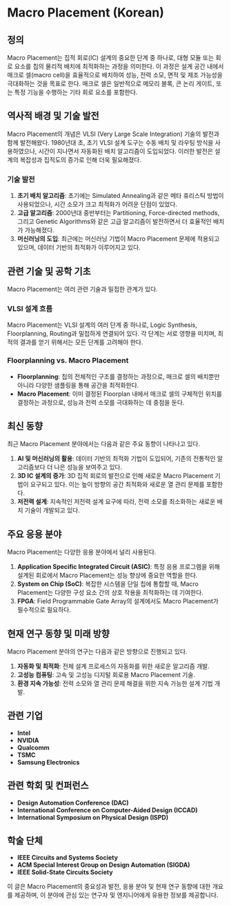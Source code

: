 # Macro Placement (Korean)

## 정의

Macro Placement는 집적 회로(IC) 설계의 중요한 단계 중 하나로, 대형 모듈 또는 회로 요소를 칩의 물리적 배치에 최적화하는 과정을 의미한다. 이 과정은 설계 공간 내에서 매크로 셀(macro cell)을 효율적으로 배치하여 성능, 전력 소모, 면적 및 제조 가능성을 극대화하는 것을 목표로 한다. 매크로 셀은 일반적으로 메모리 블록, 큰 논리 게이트, 또는 특정 기능을 수행하는 기타 회로 요소를 포함한다.

## 역사적 배경 및 기술 발전

Macro Placement의 개념은 VLSI (Very Large Scale Integration) 기술의 발전과 함께 발전해왔다. 1980년대 초, 초기 VLSI 설계 도구는 수동 배치 및 라우팅 방식을 사용하였으나, 시간이 지나면서 자동화된 배치 알고리즘이 도입되었다. 이러한 발전은 설계의 복잡성과 집적도의 증가로 인해 더욱 필요해졌다. 

### 기술 발전

1. **초기 배치 알고리즘**: 초기에는 Simulated Annealing과 같은 메타 휴리스틱 방법이 사용되었으나, 시간 소모가 크고 최적화가 어려운 단점이 있었다.
2. **고급 알고리즘**: 2000년대 중반부터는 Partitioning, Force-directed methods, 그리고 Genetic Algorithms와 같은 고급 알고리즘이 발전하면서 더 효율적인 배치가 가능해졌다.
3. **머신러닝의 도입**: 최근에는 머신러닝 기법이 Macro Placement 문제에 적용되고 있으며, 데이터 기반의 최적화가 이루어지고 있다.

## 관련 기술 및 공학 기초

Macro Placement는 여러 관련 기술과 밀접한 관계가 있다. 

### VLSI 설계 흐름

Macro Placement는 VLSI 설계의 여러 단계 중 하나로, Logic Synthesis, Floorplanning, Routing과 밀접하게 연결되어 있다. 각 단계는 서로 영향을 미치며, 최적의 결과를 얻기 위해서는 모든 단계를 고려해야 한다.

### Floorplanning vs. Macro Placement

- **Floorplanning**: 칩의 전체적인 구조를 결정하는 과정으로, 매크로 셀의 배치뿐만 아니라 다양한 샘플링을 통해 공간을 최적화한다.
- **Macro Placement**: 이미 결정된 Floorplan 내에서 매크로 셀의 구체적인 위치를 결정하는 과정으로, 성능과 전력 소모를 극대화하는 데 중점을 둔다.

## 최신 동향

최근 Macro Placement 분야에서는 다음과 같은 주요 동향이 나타나고 있다.

1. **AI 및 머신러닝의 활용**: 데이터 기반의 최적화 기법이 도입되어, 기존의 전통적인 알고리즘보다 더 나은 성능을 보여주고 있다.
2. **3D IC 설계의 증가**: 3D 집적 회로의 발전으로 인해 새로운 Macro Placement 기법이 요구되고 있다. 이는 높이 방향의 공간 최적화와 새로운 열 관리 문제를 포함한다.
3. **저전력 설계**: 지속적인 저전력 설계 요구에 따라, 전력 소모를 최소화하는 새로운 배치 기술이 개발되고 있다.

## 주요 응용 분야

Macro Placement는 다양한 응용 분야에서 널리 사용된다.

1. **Application Specific Integrated Circuit (ASIC)**: 특정 응용 프로그램을 위해 설계된 회로에서 Macro Placement는 성능 향상에 중요한 역할을 한다.
2. **System on Chip (SoC)**: 복잡한 시스템을 단일 칩에 통합할 때, Macro Placement는 다양한 구성 요소 간의 상호 작용을 최적화하는 데 기여한다.
3. **FPGA**: Field Programmable Gate Array의 설계에서도 Macro Placement가 필수적으로 필요하다.

## 현재 연구 동향 및 미래 방향

Macro Placement 분야의 연구는 다음과 같은 방향으로 진행되고 있다.

1. **자동화 및 최적화**: 전체 설계 프로세스의 자동화를 위한 새로운 알고리즘 개발.
2. **고성능 컴퓨팅**: 고속 및 고성능 디지털 회로용 Macro Placement 기술.
3. **환경 지속 가능성**: 전력 소모와 열 관리 문제 해결을 위한 지속 가능한 설계 기법 개발.

## 관련 기업

- **Intel**
- **NVIDIA**
- **Qualcomm**
- **TSMC**
- **Samsung Electronics**

## 관련 학회 및 컨퍼런스

- **Design Automation Conference (DAC)**
- **International Conference on Computer-Aided Design (ICCAD)**
- **International Symposium on Physical Design (ISPD)**

## 학술 단체

- **IEEE Circuits and Systems Society**
- **ACM Special Interest Group on Design Automation (SIGDA)**
- **IEEE Solid-State Circuits Society**

이 글은 Macro Placement의 중요성과 발전, 응용 분야 및 현재 연구 동향에 대한 개요를 제공하며, 이 분야에 관심 있는 연구자 및 엔지니어에게 유용한 정보를 제공합니다.
